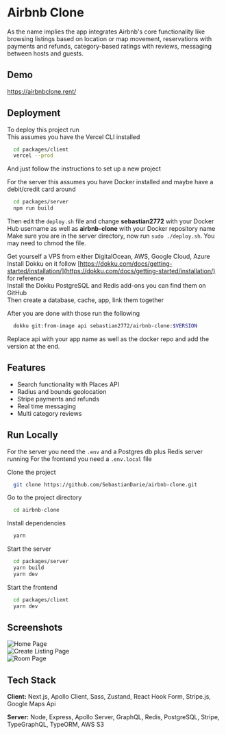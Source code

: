 # Airbnb Clone

As the name implies the app integrates Airbnb's core functionality like browsing listings based on location or map movement, reservations with payments and refunds, category-based ratings with reviews, messaging between hosts and guests.

## Demo

https://airbnbclone.rent/

## Deployment

To deploy this project run\
This assumes you have the Vercel CLI installed

```bash
  cd packages/client
  vercel --prod
```

And just follow the instructions to set up a new project

For the server this assumes you have Docker installed and maybe have a debit/credit card around

```bash
  cd packages/server
  npm run build
```

Then edit the `deploy.sh` file and change **sebastian2772** with your Docker Hub username as well as **airbnb-clone** with your Docker repository name
Make sure you are in the server directory, now run `sudo ./deploy.sh`.
You may need to chmod the file.

Get yourself a VPS from either DigitalOcean, AWS, Google Cloud, Azure\
Install Dokku on it follow [https://dokku.com/docs/getting-started/installation/](https://dokku.com/docs/getting-started/installation/) for reference\
Install the Dokku PostgreSQL and Redis add-ons you can find them on GitHub  
Then create a database, cache, app, link them together

After you are done with those run the following

```bash
  dokku git:from-image api sebastian2772/airbnb-clone:$VERSION
```

Replace api with your app name as well as the docker repo and add the version at the end.

## Features

- Search functionality with Places API
- Radius and bounds geolocation
- Stripe payments and refunds
- Real time messaging
- Multi category reviews

## Run Locally

For the server you need the `.env` and a Postgres db plus Redis server running
For the frontend you need a `.env.local` file

Clone the project

```bash
  git clone https://github.com/SebastianDarie/airbnb-clone.git
```

Go to the project directory

```bash
  cd airbnb-clone
```

Install dependencies

```bash
  yarn
```

Start the server

```bash
  cd packages/server
  yarn build
  yarn dev
```

Start the frontend

```bash
  cd packages/client
  yarn dev
```

## Screenshots

![Home Page](https://ik.imagekit.io/1nlnne3ilbe/airbnb-clone_SrLrKhNiNE.png?updatedAt=1629312825686&tr=w-1200,h-575)\
![Create Listing Page](https://ik.imagekit.io/1nlnne3ilbe/airbnb-clone-create_W4dS551s3.png?updatedAt=1629312824154&tr=w-1200,h-575)\
![Room Page](https://ik.imagekit.io/1nlnne3ilbe/airbnb-clone-room_ZlV2lXg1m.png?updatedAt=1629312824365&tr=w-1000,h-575)

## Tech Stack

**Client:** Next.js, Apollo Client, Sass, Zustand, React Hook Form, Stripe.js, Google Maps Api

**Server:** Node, Express, Apollo Server, GraphQL, Redis, PostgreSQL, Stripe, TypeGraphQL, TypeORM, AWS S3
